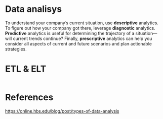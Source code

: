 # Data analisys

To understand your company’s current situation, use **descriptive** analytics. To figure out how your company got there, leverage **diagnostic** analytics. **Predictive** analytics is useful for determining the trajectory of a situation—will current trends continue? Finally, **prescriptive** analytics can help you consider all aspects of current and future scenarios and plan actionable strategies.

# ETL & ELT



<img scr = "./assets/etl_elt.png"/>

# References

https://online.hbs.edu/blog/post/types-of-data-analysis